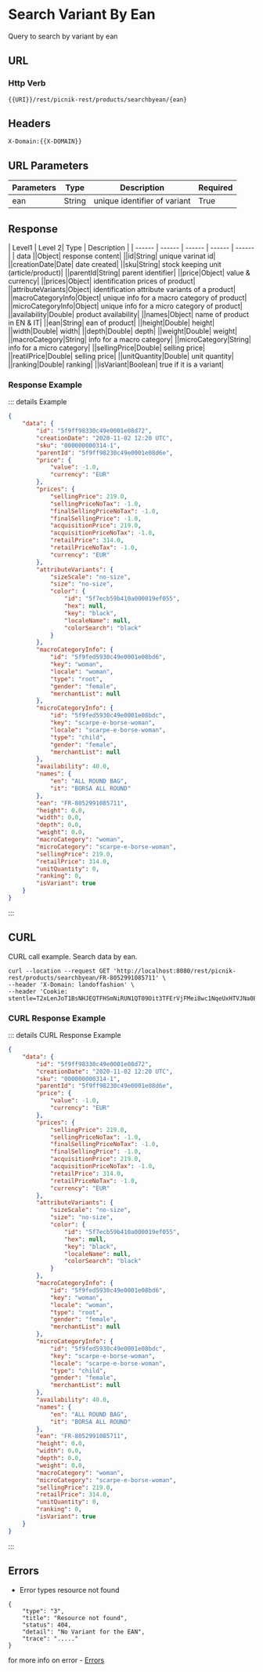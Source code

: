 # Search Variant By Ean
Query to search by variant by ean

## URL
### Http Verb <Badge text="GET" vertical="middle"/>
```
{{URI}}/rest/picnik-rest/products/searchbyean/{ean}
``` 

## Headers
```
X-Domain:{{X-DOMAIN}}
```

## URL Parameters

| Parameters | Type | Description | Required |
| ------ | ------ | ------ | ------ |
| ean | String | unique identifier of variant | True |


## Response
| Level1 | Level 2| Type | Description |
| ------ | ------ | ------ | ------ | ------ |
| data ||Object| response content|
||id|String| unique varinat id|
||creationDate|Date| date created|
||sku|String| stock keeping unit (article/product)|
||parentId|String| parent identifier|
||price|Object| value & currency|
||prices|Object| identification prices of product|
||attributeVariants|Object| identification attribute variants of a product|
||macroCategoryInfo|Object| unique info for a macro category of product|
||microCategoryInfo|Object| unique info for a micro category of product|
||availability|Double| product availability|
||names|Object| name of product in EN & IT|
||ean|String| ean of product|
||height|Double| height|
||width|Double| width|
||depth|Double| depth|
||weight|Double| weight|
||macroCategory|String| info for a macro category|
||microCategory|String| info for a micro category|
||sellingPrice|Double| selling price|
||reatilPrice|Double| selling price|
||unitQuantity|Double| unit quantity|
||ranking|Double| ranking|
||isVariant|Boolean| true if it is a variant|

### Response Example
::: details Example
```json
{
    "data": {
        "id": "5f9ff98330c49e0001e08d72",
        "creationDate": "2020-11-02 12:20 UTC",
        "sku": "000000000314-1",
        "parentId": "5f9ff98230c49e0001e08d6e",
        "price": {
            "value": -1.0,
            "currency": "EUR"
        },
        "prices": {
            "sellingPrice": 219.0,
            "sellingPriceNoTax": -1.0,
            "finalSellingPriceNoTax": -1.0,
            "finalSellingPrice": -1.0,
            "acquisitionPrice": 219.0,
            "acquisitionPriceNoTax": -1.0,
            "retailPrice": 314.0,
            "retailPriceNoTax": -1.0,
            "currency": "EUR"
        },
        "attributeVariants": {
            "sizeScale": "no-size",
            "size": "no-size",
            "color": {
                "id": "5f7ecb59b410a000019ef055",
                "hex": null,
                "key": "black",
                "localeName": null,
                "colorSearch": "black"
            }
        },
        "macroCategoryInfo": {
            "id": "5f9fed5930c49e0001e08bd6",
            "key": "woman",
            "locale": "woman",
            "type": "root",
            "gender": "female",
            "merchantList": null
        },
        "microCategoryInfo": {
            "id": "5f9fed5930c49e0001e08bdc",
            "key": "scarpe-e-borse-woman",
            "locale": "scarpe-e-borse-woman",
            "type": "child",
            "gender": "female",
            "merchantList": null
        },
        "availability": 40.0,
        "names": {
            "en": "ALL ROUND BAG",
            "it": "BORSA ALL ROUND"
        },
        "ean": "FR-8052991085711",
        "height": 0.0,
        "width": 0.0,
        "depth": 0.0,
        "weight": 0.0,
        "macroCategory": "woman",
        "microCategory": "scarpe-e-borse-woman",
        "sellingPrice": 219.0,
        "retailPrice": 314.0,
        "unitQuantity": 0,
        "ranking": 0,
        "isVariant": true
    }
}
```
:::



## CURL
CURL call example. Search data by ean.
```
curl --location --request GET 'http://localhost:8080/rest/picnik-rest/products/searchbyean/FR-8052991085711' \
--header 'X-Domain: landoffashion' \
--header 'Cookie: stentle=T2xLenJoT1BsNHJEQTFHSmNiRUN1QT09Oit3TFErVjFMei8wc1NqeUxHTVJNa0E9PQ'
```

### CURL Response Example
::: details CURL Response Example
```json
{
    "data": {
        "id": "5f9ff98330c49e0001e08d72",
        "creationDate": "2020-11-02 12:20 UTC",
        "sku": "000000000314-1",
        "parentId": "5f9ff98230c49e0001e08d6e",
        "price": {
            "value": -1.0,
            "currency": "EUR"
        },
        "prices": {
            "sellingPrice": 219.0,
            "sellingPriceNoTax": -1.0,
            "finalSellingPriceNoTax": -1.0,
            "finalSellingPrice": -1.0,
            "acquisitionPrice": 219.0,
            "acquisitionPriceNoTax": -1.0,
            "retailPrice": 314.0,
            "retailPriceNoTax": -1.0,
            "currency": "EUR"
        },
        "attributeVariants": {
            "sizeScale": "no-size",
            "size": "no-size",
            "color": {
                "id": "5f7ecb59b410a000019ef055",
                "hex": null,
                "key": "black",
                "localeName": null,
                "colorSearch": "black"
            }
        },
        "macroCategoryInfo": {
            "id": "5f9fed5930c49e0001e08bd6",
            "key": "woman",
            "locale": "woman",
            "type": "root",
            "gender": "female",
            "merchantList": null
        },
        "microCategoryInfo": {
            "id": "5f9fed5930c49e0001e08bdc",
            "key": "scarpe-e-borse-woman",
            "locale": "scarpe-e-borse-woman",
            "type": "child",
            "gender": "female",
            "merchantList": null
        },
        "availability": 40.0,
        "names": {
            "en": "ALL ROUND BAG",
            "it": "BORSA ALL ROUND"
        },
        "ean": "FR-8052991085711",
        "height": 0.0,
        "width": 0.0,
        "depth": 0.0,
        "weight": 0.0,
        "macroCategory": "woman",
        "microCategory": "scarpe-e-borse-woman",
        "sellingPrice": 219.0,
        "retailPrice": 314.0,
        "unitQuantity": 0,
        "ranking": 0,
        "isVariant": true
    }
}
```
:::

## Errors
- Error types resource not found
```
{
    "type": "3",
    "title": "Resource not found",
    "status": 404,
    "detail": "No Variant for the EAN",
    "trace": "....."
}
```
for more info on error - [Errors ](/1.0.0/errors.html) 